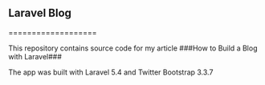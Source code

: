 ## Laravel Blog
===================

This repository contains source code for my article ###How to Build a Blog with Laravel###

The app was built with Laravel 5.4 and Twitter Bootstrap 3.3.7



